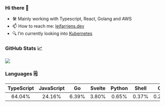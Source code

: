 ### Hi there 👋

- 🛠️ Mainly working with Typescript, React, Golang and AWS
- 📫 How to reach me: [leifarriens.dev](https://leifarriens.dev)
- 🔍 I’m currently looking into [Kubernetes](https://kubernetes.io/)

### GitHub Stats 📈

<picture>
    <source
      srcset="https://github-readme-stats-rosy-psi.vercel.app/api?username=leifarriens&show_icons=true&hide_title=true&hide_rank=true&count_private=true&disable_animations=true&theme=github_dark"
      media="(prefers-color-scheme: dark)"
    />
    <source
      srcset="https://github-readme-stats-rosy-psi.vercel.app/api?username=leifarriens&show_icons=true&hide_title=true&hide_rank=true&count_private=true&disable_animations=true"
      media="(prefers-color-scheme: light), (prefers-color-scheme: no-preference)"
    />
    <img src="https://github-readme-stats-rosy-psi.vercel.app/api?username=leifarriens&show_icons=true&hide_title=true&hide_rank=true&count_private=true&disable_animations=true" />
  </picture>

### Languages 🗒️

|TypeScript|JavaScript|Go|Svelte|Python|Shell|C#|C|Rust|Zig|
|:---:|:---:|:---:|:---:|:---:|:---:|:---:|:---:|:---:|:---:|
|64.04%|24.16%|6.39%|3.80%|0.65%|0.37%|0.21%|0.21%|0.11%|0.06%|
